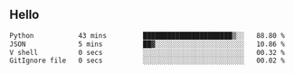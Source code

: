 ## Hello
<!--START_SECTION:waka-->

```txt
Python           43 mins         ██████████████████████▒░░   88.80 %
JSON             5 mins          ██▓░░░░░░░░░░░░░░░░░░░░░░   10.86 %
V shell          0 secs          ░░░░░░░░░░░░░░░░░░░░░░░░░   00.32 %
GitIgnore file   0 secs          ░░░░░░░░░░░░░░░░░░░░░░░░░   00.02 %
```

<!--END_SECTION:waka-->
